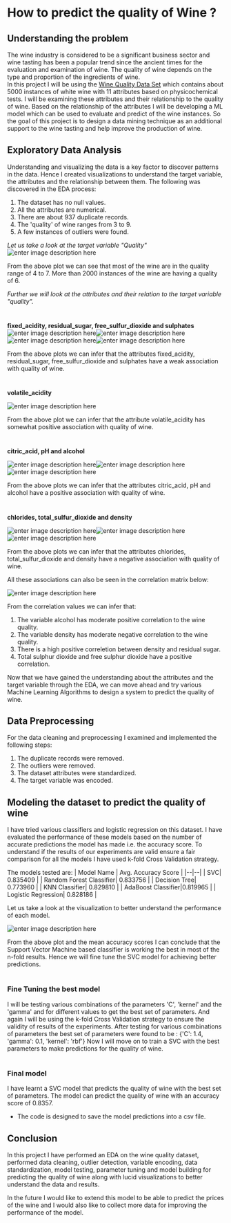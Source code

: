 # How to predict the quality of Wine ?

## Understanding the problem
The wine industry is considered to be a significant business sector and wine tasting has been a popular trend since the ancient times for the evaluation and examination of wine. The quality of wine depends on the type and proportion of the ingredients of wine.  
In this project I will be using the [Wine Quality Data Set](https://archive.ics.uci.edu/ml/datasets/wine+quality) which contains about 5000 instances of white wine with 11 attributes  based on physicochemical tests. I will be examining these attributes and  their relationship to the quality of wine. Based on the relationship of the attributes I will be developing a ML model which can be used to evaluate and predict of the wine instances.
So the goal of this project is to design a data mining technique as an additional support to the wine tasting and help improve the production of wine.

## Exploratory Data Analysis
Understanding and visualizing the data is a key factor to discover patterns in the data. Hence I created visualizations to understand the target variable, the attributes and the relationship between them.
The following was discovered in the EDA process:

 1. The dataset has no null values.
 2.  All the attributes are numerical.
 3. There are about 937 duplicate records.
 4. The 'quality' of wine ranges from 3 to 9.
 5. A few instances of outliers were found.

*Let us take a look at the target variable "Quality"*
![enter image description here](https://raw.githubusercontent.com/akshataupadhye/Wine-Quality-Prediction/main/Images/histogram_boxplot_target.png) 

From the above plot we can see that most of the wine are in the quality range of 4 to 7. More than 2000 instances of the wine are having  a quality of 6. 

*Further we will look at the attributes and their relation to the target variable "quality".*
#
**fixed_acidity, residual_sugar, free_sulfur_dioxide and sulphates**                   
 ![enter image description here](https://raw.githubusercontent.com/akshataupadhye/Wine-Quality-Prediction/main/Images/residual_sugar.png)![enter image description here](https://raw.githubusercontent.com/akshataupadhye/Wine-Quality-Prediction/main/Images/fixed_acidity.png)
 ![enter image description here](https://raw.githubusercontent.com/akshataupadhye/Wine-Quality-Prediction/main/Images/sulphates.png)![enter image description here](https://raw.githubusercontent.com/akshataupadhye/Wine-Quality-Prediction/main/Images/free_sulfur_dioxide.png)

From the above plots we can infer that the attributes fixed_acidity, residual_sugar, free_sulfur_dioxide and sulphates have a weak association with quality of wine.
#
**volatile_acidity**

![enter image description here](https://raw.githubusercontent.com/akshataupadhye/Wine-Quality-Prediction/main/Images/volatile_acidity.png)
 
 From the above plot we can infer that the attribute volatile_acidity has somewhat positive association with quality of wine.
 
#
 **citric_acid, pH and alcohol**
 
 ![enter image description here](https://raw.githubusercontent.com/akshataupadhye/Wine-Quality-Prediction/main/Images/pH.png)![enter image description here](https://raw.githubusercontent.com/akshataupadhye/Wine-Quality-Prediction/main/Images/alcohol.png)![enter image description here](https://raw.githubusercontent.com/akshataupadhye/Wine-Quality-Prediction/main/Images/citric_acid.png)

From the above plots we can infer that the attributes citric_acid, pH and alcohol have a positive association with quality of wine.
#
**chlorides, total_sulfur_dioxide and density**

![enter image description here](https://raw.githubusercontent.com/akshataupadhye/Wine-Quality-Prediction/main/Images/total_sulfur_dioxide.png)![enter image description here](https://raw.githubusercontent.com/akshataupadhye/Wine-Quality-Prediction/main/Images/density.png)![enter image description here](https://raw.githubusercontent.com/akshataupadhye/Wine-Quality-Prediction/main/Images/chlorides.png)

From the above plots we can infer that the attributes chlorides, total_sulfur_dioxide and density have a negative association with quality of wine.

All these associations can also be seen in the correlation matrix below:

![enter image description here](https://raw.githubusercontent.com/akshataupadhye/Wine-Quality-Prediction/main/Images/Correlation-Matrix.png)

From the correlation values we can infer that:

 1. The variable alcohol has moderate positive correlation to the wine quality. 
 2. The variable density has moderate negative correlation to the wine quality. 
 3. There is a high positive correletion between density and residual sugar. 
 4. Total sulphur dioxide and free sulphur dioxide have a positive correlation.

Now that we have gained the understanding about the attributes and the target variable through the EDA, we can move ahead and try various Machine Learning Algorithms to design a system to predict the quality of wine.

## Data Preprocessing
For the data cleaning and preprocessing I examined and  implemented the following steps:

 1. The duplicate records were removed.
 2.  The outliers were removed. 
 3. The dataset attributes were standardized.  
 4. The target variable was encoded.

## Modeling the dataset to predict the quality of wine
I have tried various classifiers and logistic regression on this dataset. I have evaluated the performance of these models based on the number of accurate predictions the model has made i.e. the accuracy score. To understand if the results of our experiments are valid ensure a fair comparison for all the models I have used k-fold Cross Validation strategy. 

The models tested are:
| Model Name | Avg. Accuracy Score |
|--|--|
|  SVC| 0.835409 |
|  Random Forest Classifier| 0.833756 |
|  Decision Tree| 0.773960 |
|  KNN Classifier| 0.829810 |
|  AdaBoost Classifier|0.819965 |
|  Logistic Regression| 0.828186 |

Let us take a look at the visualization to better understand the performance of each model.

![enter image description here](https://raw.githubusercontent.com/akshataupadhye/Wine-Quality-Prediction/main/Images/Models_Accuracy.png)


From the above plot and the mean accuracy scores I can conclude that the Support Vector Machine based classifier is working the best in most of the n-fold results. Hence we will fine tune the SVC model for achieving better predictions.
#
### Fine Tuning the best model

I will be testing various combinations of the parameters 'C', 'kernel' and the 'gamma' and for different values to get the best set of parameters. And again I will be using the k-fold Cross Validation strategy to ensure the validity of results of the experiments.
After testing for various combinations of parameters the best set of parameters were found to be : {'C': 1.4, 'gamma': 0.1, 'kernel': 'rbf'}
Now I will move on to train a SVC with the best parameters to make predictions for the quality of wine.
#
### Final model
I have learnt a SVC model that predicts the quality of wine with the best set of parameters. The model can predict the quality of wine with an accuracy score of 0.8357.  

 - The code is designed to save the model predictions into a csv file.

## Conclusion
In this project I have performed an EDA on the  wine quality dataset, performed data cleaning, outlier detection, variable encoding, data standardization, model testing, parameter tuning and model building for predicting the quality of wine along with lucid visualizations to better understand the data and results.

In the future I would like to extend this model to be able to predict the prices of the wine and I would also like to collect more data for improving the performance of the model.
#
